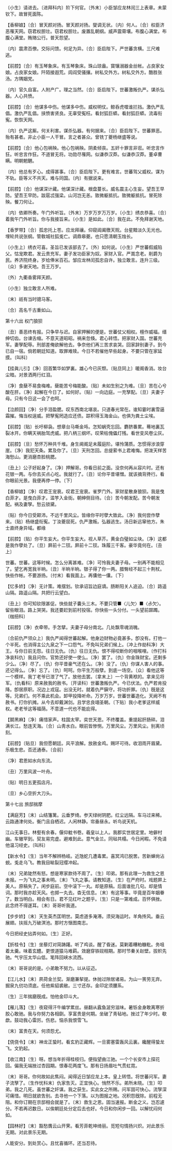 <!-- { "loadSidebar": true } -->
〔小生〕请进去。〔进拜科内〕阶下何官。〔外末〕小臣邹应龙林闰三上表章。未蒙钦下。故冒死面陈。 

【香柳娘】〔合〕冒天颜对扬。冒天颜对扬。燮调无状。〔内〕何人。〔合〕权臣济恶罹天网。窃君权胆壮。窃君权胆壮。废置乱朝纲。威声震霄壤。布腹心满堂。布腹心满堂。贿赂公行。普天怨望。

〔内〕震肃百僚。交际问馈。何足为异。〔合〕臣启陛下。严世蕃贪横。三尺难逃。 

【前腔】〔合〕有玉琴象床。有玉琴象床。珠山琼盎。寳镶溺器金丝帐。占良家女娘。占良家女娘。阡陌接遐荒。闾阎受骚攘。树私交外方。树私交外方。酷胜张汤。方隅姻党。

〔内〕官久自富。人附产广。理之当然。〔合〕臣启陛下。世蕃激叛仇严。谋杀弘器。人心共愤。 

【前腔】〔合〕他谋多中伤。他谋多中伤。威权明仗。鲸呑虎噬谁拦挡。激仇严乱倡。激仇严乱倡。挟愤害贤良。无辜受寃枉。看封狐巨蟒。看封狐巨蟒。流毒衔寃。恢恢天网。

〔内〕仇严这厮。何关利害。谋杀弘器。有何据来。〔合〕臣启陛下。世蕃罪恶。殆有甚者。非止小臣一人干冒。言之者甚众。曾铣丁夔杨继盛等说。 

【前腔】〔合〕他心包祸殃。他心包祸殃。阴柔倾丧。五奸十罪言非诳。听忠言作狂。听忠言作狂。不道冒无将。功勋尽罹网。似谦恭汉莽。似谦恭汉莽。董卓曹瞒。明朝魍魉。

〔内〕他总有歹心。成得甚事。〔合〕臣启陛下。更有难言。世蕃驾父威权。谋为不轨。臣等义不共天。难与同国。〔内〕有据说来。 

【前腔】〔合〕他谋深计藏。他谋深计藏。根盘蔓长。威名震主心生妄。望吾王早防。望吾王早防。跋扈忒强梁。山河岂无恙。致微躯抵抗。致微躯抵抗。冒死除殃。餐刀何让。

〔内〕依卿所奏。午门外听旨。〔外末〕万岁万岁万万岁。〔小生〕绣衣恭喜。〔合〕着我午门外听旨。你与我接旨来。〔小生〕是如此。〔合〕我在此。不免拜谢天地。 

【香罗带】〔合〕孤忠托上苍。应龙拜禳。仰窥阊阖徼天贶。台星黯淡久无光也。埋轮共说张纲。管敎城社狐兎亡。调鼎皋夔。也只愿淸朝玉烛长。

〔小生上〕绣衣可喜。圣旨已发该部去了。〔外〕如何说。〔小生〕严世蕃假威陷父。怙宠欺君。发云贵充军。妻子发功臣家为奴。家财入官。严嵩念老。削爵为民。养济院终身。岁给俸米百石。邹应龙林闰孤忠自许。独立敢言。连升三级。〔众〕多谢天地。吾王万岁。 

〔外〕九衢香雾拜天颜。

〔小生〕独立敢言人所难。

〔末〕祇有当时骢马客。

〔合〕高名千古重如山。 

第十六出
权门狼狈

〔丑〕善恶终有报。只争早与迟。自家押解的便是。世蕃仗父相权。檀作威福。缙绅切齿。台谏舌缩。不意天道昭昭。祸来忽倏。君心转悟。把家财入国。世蕃充军。妻孥配辱。刑部差俺欲解他去。争奈他们再三苦求哀哭。回家辞别妻子。到今已自一宿。倘若朝廷知道。取罪难赎。今日不若催他早些起身。不要只管在家延摸。〔叫科〕 

【挂眞儿引】〔净〕回首繁华如梦裏。雄心今已灰颓。〔贴旦同上〕暖阁香消。妆台尘暗。对景洒两行红泪。

〔净〕食蘖不易食梅难。蘖能苦兮梅能酸。〔贴〕未如生别之为难。〔旦〕苦在心兮酸在肝。〔净〕起解在今日了。如何好。〔贴〕一向边庭。一充孥配。〔旦〕夫妻子母。只有今日这一会了也呵。 

【泣颜回】〔净〕分手泪盈腮。叹东西南北堪哀。只道春光常在。谁知霎时裏雪逼霜摧。悔当权逞威。把孼寃罔造应还债。踪积得玉海金山。也俱为粪土尘埃。

【前腔】〔贴〕长吁柳袅。想章台马嘶金埓。怎知蜗壳忘回。麝脐番累。蓦地裏瓦裂冰开。你瞒天祸胎驾虎威。把八柄三纲坏。叹荣枯傀儡灯残。看世变风卷尘灰。

【前腔】〔旦〕愁怀万种共千堆。身生阃阁足未履庭阶。堪怜蒲质。怎惯得涉浪穿崖。〔净〕我犯天条。累及你了。〔旦〕天刑怎回。总缇萦书上君难悔。把泼天样苦海愁山。更消磨杏脸桃腮。

〔丑上〕公子好起身了。〔净〕押解哥。你看日前之面。没奈何再从容片时。还有花银一两。与你去买点心吃。我就行了。〔丑〕论你平昔堪憎。就该摘背搀行。看你眼前光景。我便再停一停。〔下〕 

【香柳娘】〔净〕叹君王宠衰。叹君王宠衰。雀罗门外。家财星散身狼狈。我是曳白菲才。是曳白菲才。滥竽入金街。朝绅侧目待。〔合〕苦今朝发配。苦今朝发配。祸及妻孥。愁云锁黛。

〔贴〕你今日受颠沛。不远千里风尘。皆缘你平时孽大致此。〔净〕我何尝作孽来。〔贴〕杨继盛衔寃。丁汝夔屈死。仇严激叛。弘器逃生。汤日新远窜他方。朱士直终身异域。都缘 

【前腔】〔贴〕你平生妄大。你平生妄大。视人草芥。黄金白璧如尘块。〔净〕这都是我作孽处了。〔旦〕屛前十二钗。屛前十二钗。珠履三千客。豪华竟何在。〔丑上〕 

世蕃。世蕃。这等时候。怎么分离甚难。〔净〕可怜我夫妻子母。一别再不能相见了。望乞再宽我半晌。〔丑〕半晌半晌。银子得了你一两。腊臀经不起三十荆杖。快些作帐。不要游扬。〔付末〕看我面上。再儾他一儾。〔下〕 

【忆多娇】〔净〕无计策。难摆划。钦承诏旨边庭谪。肠断阳关人追迫。〔合〕路遥山隔。路遥山隔。共把行云望白。

〔丑上〕你可知钦限甚促。快些就子囊头三木。不要只管■〈儿欠〉■〈尗欠〉。留些眼泪。路上哭哭。我还要赶到前村投宿。你快些一头分付。一头望前踯躅。〔枷扭科〕 

【前腔】〔净〕衣牵带。手怎擘。夫妻子母分南北。几处飘零魂消魄。

〔合前仇严领众上〕我仇严闻得世蕃起解。他身边财物必竟甚多。卽没有。打他一个半死。也消得主公九泉之下一口怨气。不免叫兄弟们候上。〔冲上作劫科净〕大王。与你日前无怨。往日无仇。〔仇〕往日无仇。恨不得咬断你的咽喉哩。〔作打科净哀科仇〕我且问你。官势还好使一使么。〔净〕罢了。〔仇〕你金珠财宝。还剩多少么。〔净〕尽了。〔仇〕你平昔豪气还在么。〔净〕没了。〔仇〕你谋人害人的事。还记得么。〔净〕忘了。〔仇〕呵呵。你平生万般孽。到底一场空。〔众〕看他这等一个模样。我丁老爷已泄了气了。放他去罢。〔拿末上〕一个背黄袱的。拿来见将军。〔仇看科〕原来赦我的赦书。〔开读科〕世蕃激叛仇严。今已伏法。仇严若肯投降。卽居原职。况边上戎寇。出没无时。就着仇严鎭守。将功折罪。〔仇〕旣是这等。兄弟们。何不乘此机会。卸甲投降听命。万岁万岁。世蕃世蕃造化。天阙不有赦书。打你扒摊。从今去却戴渊剑。且学忠良翊圣朝。〔下贴〕我小老爹这样威权。老老爷这等福荫。不意道一代也不能庇得。 

【鬬黑麻】〔净〕痛惜家声。柱国太宰。奕世天恩。不终覆盖。重提起肝肠碎。泪满长江。愁连天海。〔合〕山靑水白。眼前皆惨恻。万里风尘。万里风尘。别离顷刻。

【前腔】〔贴旦〕我但愿朝廷。风平浪解。放赦金鸡。赐环可待。收泪雨开眉黛。乐极生悲。否还通泰。〔合前〕 

〔净〕君恩如水向东流。

〔丑〕万里风波一叶舟。

〔贴〕明日五更孤店月。

〔旦〕乡心空折大刀头。 

第十七出
旅邸揣摩

【满庭芳】〔末〕山结籓篱。云垂罗绮。参天绿树阴肥。红尘远隔。车马过来稀。云路通津何处。衡门且自栖迟。人闲林静。帘垂昼永。听鸟说天机。

江山无事日。林壑有余春。偃仰躭书卷。羲皇以上人。我郡实世居定里。地僻村幽。车辙罕到。契友易完虚。避难到此。意气金兰。同毡共榻。今日闲暇。不免请他温习经史。〔叫科〕 

【新水令】〔生〕当年不解辨杨岐。近虺蛇几遭毒累。喜冥鸿已脱罟。苦新蝉尙沾蜕。兎走乌飞。教我目眦裂冠缨冲起。

〔末〕兄弟陡然有怒。想是寒家款待不周了。〔生〕叩弟。那有此理一为救生之恩未报。一为飞丸之事未明。〔末〕飞丸之事。请教知道。〔生〕在严府时。戏题屛上美人。原稿失了。闲步庭前。空中滚下一丸。却是原稿。后面谁批几句。却是情词。那时我亦趁天风。也掷一丸去。杳无信息。〔末〕有这等事。毕竟是百年姻眷了。数当明白。相会有日。君不见红叶之题乎。〔生〕只是一第难成。百怀俱挫。此念终不得遂耳。〔末〕哥哥听我道。 

【步步娇】〔末〕天生英杰匡明世。莫虑道多淹滞。须臾海运时。羊角抟风。垂云展翅。扶摇九万破溟池。那时方惬图南志。

今日把经史拈弄何如。〔生〕正好。 

【折桂令】〔生〕坐藜灯对简踌躇。听了鸡谈。醒了昏迷。莫剿着糟粕糠粃。务咀着太羹。味着玄醴。更恨道猿马难羁。效磨穿铁砚相期。那时节秦关赵壁。拔帜先驰。气宇压太华山低。笔阵回峡水流西。

〔末〕哥哥说的是。小弟敢不努力。以从征迈。 

【江儿水】〔末〕夙荷金兰契。渐磨兼挈提。休抛过隙居诸易。为山一篑劳无弃。掘泉九仞功须底。任他紫貂裘敝。三寸还存。金印定须腰系。

〔生〕三年揣磨旣成。怕他金印斗大。 

【雁儿落】〔生〕夜窥得汗牛编学累丝。昼翻从蠧鱼涎穷滋味。暑铄金身敢离寒折胶心敢驰。我与你努力各相劘。享富贵是何期。坐破了靑毡地。挫过了年少时。欷歔。鼓动我心雷厉。伤悲。恼杀我恨雪飞。

〔末〕富贵在天。何须怨尤。 

【侥侥令】〔末〕神龙正蛰时。看玄豹正藏辉。一旦雾塞雷轰风云裏。纔醒得蛰龙飞。文豹起。

【收江南】〔生〕呀。想当年折得桂枝归。便指望曲江驰。一个个长安市上探花回。偏我无端挫过杏园期。恨春花两度飞。那有日扬眉吐气贯虹霓。

〔末〕哥哥。你何故如此焦闷。闻得近日邹应龙上本。皇上转悟。将世蕃问军。妻子流孥了。〔生作忧科末〕仇家吿灭。正宜快心。悄然不乐。弟所未晓。〔生〕叩弟。我之几死。虽世蕃之奸谋。我之获生。实此女之所赐。问军固可快心。流孥深可痛惜。明日就欲吿别。去寻他一个下落。以为图报之地。况积怨旣除。前程无阻。和你订期在京邸相会就是了。〔末〕救生之恩。固当速报。断金之义。岂忍遽分。不若再迟数日。以俟朝廷处分定后去也好。今日和你闲步一回。以解忧闷何如。 

【园林好】〔末〕豁愁膺云山开霁。看芳菲乾坤绮丽。觅短句情扬兴炽。对此景乐无期。对此景乐无期。

人能安分。到处赏心。且忧喜循环。还当忍待。 


